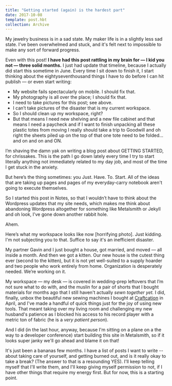```yaml
---
title: "Getting started (again) is the hardest part"
date: 2017-10-08
template: post.hbt
collection: Archive
---
```


My jewelry business is in a sad state. My maker life is in a slightly less sad state. I've been overwhelmed and stuck, and it's felt next to impossible to make any sort of forward progress.

Even with this post! **I have had this post rattling in my brain for — I kid you not — three solid months.** I just had update that timeline, because I actually did start this sometime in June. Every time I sit down to finish it, I start thinking about the eightyseventhousand things I have to do before I can hit publish — or even start writing:

* My website fails spectacularly on mobile. I should fix that.
* My photography is all over the place; I should fix that.
* I need to take pictures for this post; see above.
* I can’t take pictures of the disaster that is my current workspace.
* So I should clean up my workspace, right?
* But that means I need new shelving and a new file cabinet and that means I need a paycheck and if I want to finish unpacking all these plastic totes from moving I really should take a trip to Goodwill and oh right the sheets piled up on the top of that one tote need to be folded…and on and on and ON.

I’m shaving the damn yak on writing a blog post about GETTING STARTED, for chrissakes. This is the path I go down lately every time I try to start literally anything not immediately related to my day job, and most of the time I get stuck in the anxiety.

But here’s the thing sometimes: you Just. Have. To. Start. All of the ideas that are taking up pages and pages of my everyday-carry notebook aren't going to execute themselves.

So I started this post in Notes, so that I wouldn’t have to think about the Wordpress updates that my site needs, which makes me think about abandoning Wordpress altogether for something like Metalsmith or Jekyll and oh look, I’ve gone down another rabbit hole.

Ahem.

Here’s what my workspace looks like now [horrifying photo]. Just kidding. I'm not subjecting you to that. Suffice to say it's an inefficient disaster.

My partner Gavin and I just bought a house, got married, and moved — all inside a month. And then we got a kitten. Our new house is the cutest thing ever (second to the kitten), but it is not yet well-suited to a supply hoarder and two people who work entirely from home. Organization is desperately needed. We’re working on it.

My workspace — my desk — is covered in wedding-prep leftovers that I’m not sure what to do with, and the muslin for a pair of shorts that I bought materials for months ago that I still haven't actually _sewn together yet._ I did, finally, unbox the beautiful new sewing machines I bought at [Craftcation](URL) in April, and I've made a handful of quick things just for the joy of using new tools. That meant taking over my living room and challenging my new husband's patience as I blocked his access to his record player with a metric ton of fabric (he is a _very patient person_).

And I did (in the last hour, anyway, because I'm sitting on a plane on a the way to a developer conference) start building this site in Metalsmith, so if it looks super janky we'll go ahead and blame it on that!

It's just been a bananas few months. I have a list of posts I want to write -- about taking care of yourself, and getting burned out, and is it really okay to take a break? (The answer to that is a resounding YES). I'll keep telling myself that I'll write them, and I'll keep giving myself permission to not, if I have other things that require my energy first. But for now, this is a starting point.
